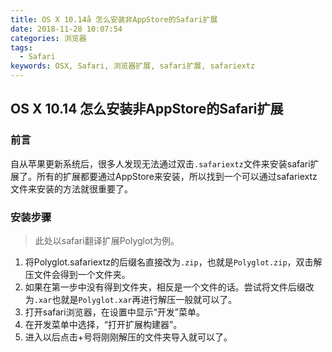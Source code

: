 ```yaml
---
title: OS X 10.14å 怎么安装非AppStore的Safari扩展
date: 2018-11-28 10:07:54
categories: 浏览器
tags:
  - Safari
keywords: OSX, Safari, 浏览器扩展, safari扩展, safariextz
---
```

## OS X 10.14 怎么安装非AppStore的Safari扩展

### 前言
自从苹果更新系统后，很多人发现无法通过双击`.safariextz`文件来安装safari扩展了。所有的扩展都要通过AppStore来安装，所以找到一个可以通过safariextz文件来安装的方法就很重要了。

### 安装步骤
> 此处以safari翻译扩展Polyglot为例。

1. 将Polyglot.safariextz的后缀名直接改为`.zip`，也就是`Polyglot.zip`，双击解压文件会得到一个文件夹。
2. 如果在第一步中没有得到文件夹，相反是一个文件的话。尝试将文件后缀改为`.xar`也就是`Polyglot.xar`再进行解压一般就可以了。
3. 打开safari浏览器，在设置中显示“开发”菜单。
4. 在开发菜单中选择，“打开扩展构建器”。
5. 进入以后点击+号将刚刚解压的文件夹导入就可以了。